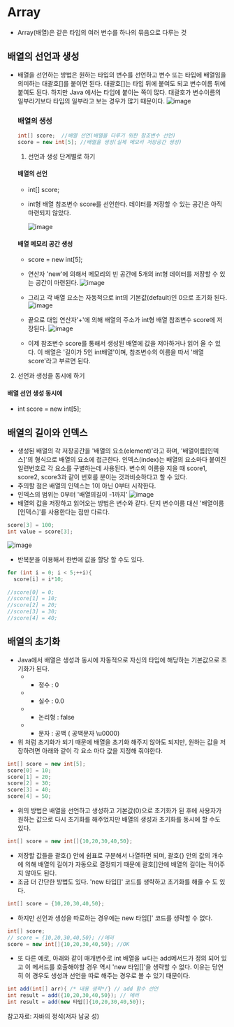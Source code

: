 # Array
* Array(배열)은 같은 타입의 여러 변수를 하나의 묶음으로 다루는 것

## 배열의 선언과 생성
* 배열을 선언하는 방법은 원하는 타입의 변수를 선언하고 변수 또는 타입에 배열임을 의미하는 대괄호\[]를 붙이면 된다. 대괄호[]는 타입 뒤에 붙여도 되고 변수이름 뒤에 붙여도 된다. 하지만 Java 에서는 타입에 붙이는 쪽이 많다. 대괄호가 변수이름의 일부라기보다 타입의 일부라고 보는 경우가 많기 때문이다.
![image](https://user-images.githubusercontent.com/76929823/120873910-17a4fe80-c5df-11eb-88fe-a6592baee4b0.png)
  ### 배열의 생성
  
  ```java
  int[] score;  //배열 선언(배열을 다루기 위한 참조변수 선언)
  score = new int[5]; //배열을 생성(실제 메모리 저장공간 생성)
  ```
  1. 선언과 생성 단계별로 하기
  #### 배열의 선언
  * int[] score;
  
  * int형 배열 참조변수 score를 선언한다. 데이터를 저장할 수 있는 공간은 아직 마련되지 않았다.
    
      ![image](https://user-images.githubusercontent.com/76929823/120874047-b7fb2300-c5df-11eb-936f-cf2039caf918.png)
  
  #### 배열 메모리 공간 생성
  * score = new int\[5];
  
  * 연산자 'new'에 의해서 메모리의 빈 공간에 5개의 int형 데이터를 저장할 수 있는 공간이 마련된다.
   ![image](https://user-images.githubusercontent.com/76929823/120874099-f09afc80-c5df-11eb-8af1-19a40fcfe18d.png)
  
  * 그리고 각 배열 요소는 자동적으로 int의 기본값(default)인 0으로 초기화 된다.
   ![image](https://user-images.githubusercontent.com/76929823/120874129-158f6f80-c5e0-11eb-8953-235d3440a522.png)
  
  * 끝으로 대입 연산자'+'에 의해 배열의 주소가 int형 배열 참조변수 score에 저장된다.
   ![image](https://user-images.githubusercontent.com/76929823/120874151-31931100-c5e0-11eb-849d-c355b18ce86a.png)
  
  * 이제 참조변수 score를 통해서 생성된 배열에 값을 저아하거나 읽어 올 수 있다. 이 배열은 '길이가 5인 int배열'이며, 참조변수의 이름을 따서 '배열 score'라고 부르면 된다.

2. 선언과 생성을 동시에 하기
#### 배열 선언 생성 동시에
* int score = new int[5];


## 배열의 길이와 인덱스
* 생성된 배열의 각 저장공간을 '배열의 요소(element)'라고 하며, '배열이름[인덱스]'의 형식으로 배열의 요소에 접근한다. 인덱스(index)는 배열의 요소마다 붙여진 일련번호로 각 요소를 구별하는데 사용된다. 변수의 이름을 지을 때 score1, score2, score3과 같이 번호를 분이는 것과비슷하다고 할 수 있다.
* 주의할 점은 배열의 인덱스는 1이 아닌 0부터 시작한다.
* 인덱스의 범위는 0부터 '배열의길이 -1까지'
  ![image](https://user-images.githubusercontent.com/76929823/120877419-5643b480-c5f1-11eb-948e-6e4dd72f65c9.png)
* 배열의 값을 저장하고 읽어오는 방법은 변수와 같다. 단지 변수이름 대신 '배열이름\[인덱스]'를 사용한다는 점만 다르다.
```java
score[3] = 100;
int value = score[3];
```
![image](https://user-images.githubusercontent.com/76929823/120877580-4ed0db00-c5f2-11eb-9977-56c7acbce19e.png)
* 반복문을 이용해서 한번에 값을 할당 할 수도 있다.
```java
for (int i = 0; i < 5;++i){
  score[i] = i*10;
  
//score[0] = 0;
//score[1] = 10;
//score[2] = 20;
//score[3] = 30;
//score[4] = 40;

```

## 배열의 초기화
* Java에서 배열은 생성과 동시에 자동적으로 자신의 타입에 해당하는 기본값으로 초기화가 된다.
  * - 정수 : 0
  * - 실수 : 0.0
  * - 논리형 : false
  * - 문자 : 공백 ( 공백문자 \u0000)
* 위 처럼 초기화가 되기 때문에 배열을 초기화 해주지 않아도 되지만, 원하는 값을 저장하려면 아래와 같이 각 요소 마다 값을 지정해 줘야한다.
```java
int[] score = new int[5];
score[0] = 10;
score[1] = 20;
score[2] = 30;
score[3] = 40;
score[4] = 50;

```
* 위의 방법은 배열을 선언하고 생성하고 기본값(0)으로 초기화가 된 후에 사용자가 원하는 값으로 다시 초기화를 해주었지만 배열의 생성과 초기화를 동시에 할 수도 있다.
```java
int[] score = new int[]{10,20,30,40,50};
```
* 저장할 값들을 괄호{} 안에 쉼표로 구분해서 나열하면 되며, 괄호{} 안의 값의 개수에 의해 배열의 길이가 자동으로 결정되기 때문에 괄호[]안에 배열의 길이는 적어주지 않아도 된다.
* 조금 더 간단한 방법도 있다. 'new 타입[]' 코드를 생략하고 초기화를 해줄 수 도 있다.
```java
int[] score = {10,20,30,40,50};
```
* 하지만 선언과 생성을 따로하는 경우에는 new 타입[]' 코드를 생략할 수 없다.
```java
int[] score;
// score = {10,20,30,40,50}; //에러
score = new int[]{10,20,30,40,50}; //OK
```

* 또 다른 예로, 아래와 같이 매개변수로 int 배열을 ㅂ다는 add메서드가 정의 되어 있고 이 메서드를 호출해야할 경우 역시 'new 타입[]'을 생략할 수 없다. 이유는 당연히 이 경우도 생성과 선언을 따로 해주는 경우로 볼 수 있기 때문이다.
```java
int add(int[] arr){ /* 내용 생략*/} // add 함수 선언
int result = add({10,20,30,40,50}); // 에러
int result = add(new 타입[]{10,20,30,40,50});
```

참고자료: 자바의 정석(저자 남궁 성)
